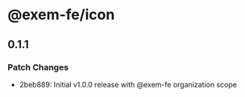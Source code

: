 # @exem-fe/icon

## 0.1.1

### Patch Changes

- 2beb889: Initial v1.0.0 release with @exem-fe organization scope
